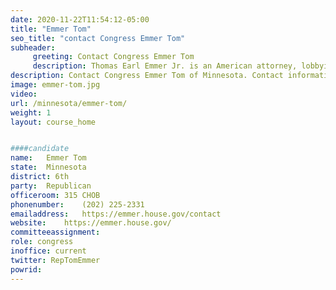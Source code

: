 ```yaml
---
date: 2020-11-22T11:54:12-05:00
title: "Emmer Tom"
seo_title: "contact Congress Emmer Tom"
subheader:
     greeting: Contact Congress Emmer Tom 
     description: Thomas Earl Emmer Jr. is an American attorney, lobbyist and politician who has been the U.S. Representative for Minnesota's 6th congressional district since January 2015. The district includes most of the northern suburbs of the Twin Cities, as well as St. Cloud.
description: Contact Congress Emmer Tom of Minnesota. Contact information for Emmer Tom includes email address, phone number, and mailing address.
image: emmer-tom.jpg
video: 
url: /minnesota/emmer-tom/
weight: 1
layout: course_home


####candidate
name:	Emmer Tom
state:	Minnesota
district: 6th
party:	Republican
officeroom:	315 CHOB
phonenumber:	(202) 225-2331
emailaddress:	https://emmer.house.gov/contact
website:	https://emmer.house.gov/
committeeassignment: 
role: congress
inoffice: current
twitter: RepTomEmmer
powrid: 
---
```


